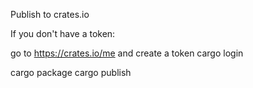 Publish to crates.io

If you don't have a token:

go to https://crates.io/me and create a token
cargo login <token>

cargo package
cargo publish

